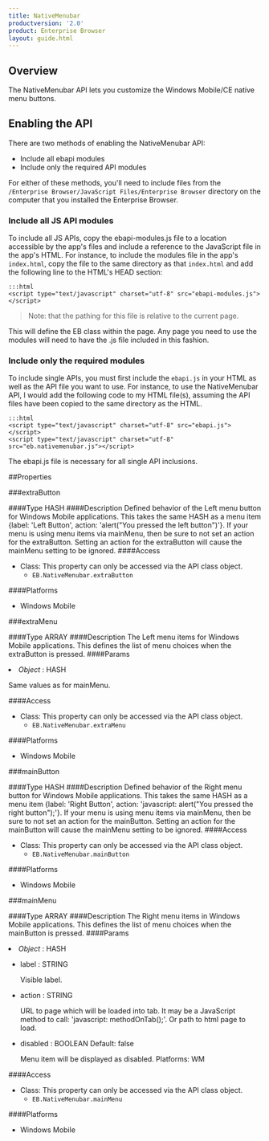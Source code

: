 ```yaml
---
title: NativeMenubar
productversion: '2.0'
product: Enterprise Browser
layout: guide.html
---
```



## Overview
The NativeMenubar API lets you customize the Windows Mobile/CE native menu buttons.
## Enabling the API
There are two methods of enabling the NativeMenubar API:

* Include all ebapi modules
* Include only the required API modules

For either of these methods, you'll need to include files from the `/Enterprise Browser/JavaScript Files/Enterprise Browser` directory on the computer that you installed the Enterprise Browser.

### Include all JS API modules
To include all JS APIs, copy the ebapi-modules.js file to a location accessible by the app's files and include a reference to the JavaScript file in the app's HTML. For instance, to include the modules file in the app's `index.html`, copy the file to the same directory as that `index.html` and add the following line to the HTML's HEAD section:

    :::html
    <script type="text/javascript" charset="utf-8" src="ebapi-modules.js"></script>

> Note: that the pathing for this file is relative to the current page.

This will define the EB class within the page. Any page you need to use the modules will need to have the .js file included in this fashion.

### Include only the required modules
To include single APIs, you must first include the `ebapi.js` in your HTML as well as the API file you want to use. For instance, to use the NativeMenubar API, I would add the following code to my HTML file(s), assuming the API files have been copied to the same directory as the HTML.

    :::html
    <script type="text/javascript" charset="utf-8" src="ebapi.js"></script>
    <script type="text/javascript" charset="utf-8" src="eb.nativemenubar.js"></script>

The ebapi.js file is necessary for all single API inclusions.
        


##Properties



###extraButton

####Type
<span class='text-info'>HASH</span> 
####Description
Defined behavior of the Left menu button for Windows Mobile applications. This takes the same HASH as a menu item {label: 'Left Button', action: 'alert("You pressed the left button")'}. If your menu is using menu items via mainMenu, then be sure to not set an action for the extraButton. Setting an action for the extraButton will cause the mainMenu setting to be ignored. 
####Access


* Class: This property can only be accessed via the API class object.
	* <code>EB.NativeMenubar.extraButton</code>



####Platforms

* Windows Mobile

###extraMenu

####Type
<span class='text-info'>ARRAY</span> 
####Description
The Left menu items for Windows Mobile applications. This defines the list of menu choices when the extraButton is pressed.
####Params
<li><i>Object</i> : <span class='text-info'>HASH</span><p>Same values as for mainMenu. </p></li>
####Access


* Class: This property can only be accessed via the API class object.
	* <code>EB.NativeMenubar.extraMenu</code>



####Platforms

* Windows Mobile

###mainButton

####Type
<span class='text-info'>HASH</span> 
####Description
Defined behavior of the Right menu button for Windows Mobile applications. This takes the same HASH as a menu item {label: 'Right Button', action: 'javascript: alert("You pressed the right button");'}. If your menu is using menu items via mainMenu, then be sure to not set an action for the mainButton. Setting an action for the mainButton will cause the mainMenu setting to be ignored.
####Access


* Class: This property can only be accessed via the API class object.
	* <code>EB.NativeMenubar.mainButton</code>



####Platforms

* Windows Mobile

###mainMenu

####Type
<span class='text-info'>ARRAY</span> 
####Description
The Right menu items in Windows Mobile applications. This defines the list of menu choices when the mainButton is pressed.
####Params
<li><i>Object</i> : <span class='text-info'>HASH</span><p> </p></li><ul><li>label : <span class='text-info'>STRING</span><p>Visible label. </p></li><li>action : <span class='text-info'>STRING</span><p>URL to page which will be loaded into tab. It may be a JavaScript method to call: 'javascript: methodOnTab();'. Or path to html page to load. </p></li><li>disabled : <span class='text-info'>BOOLEAN</span><span class='label '> Default: false</span><p>Menu item will be displayed as disabled. Platforms:
WM </p></li></ul>
####Access


* Class: This property can only be accessed via the API class object.
	* <code>EB.NativeMenubar.mainMenu</code>



####Platforms

* Windows Mobile

